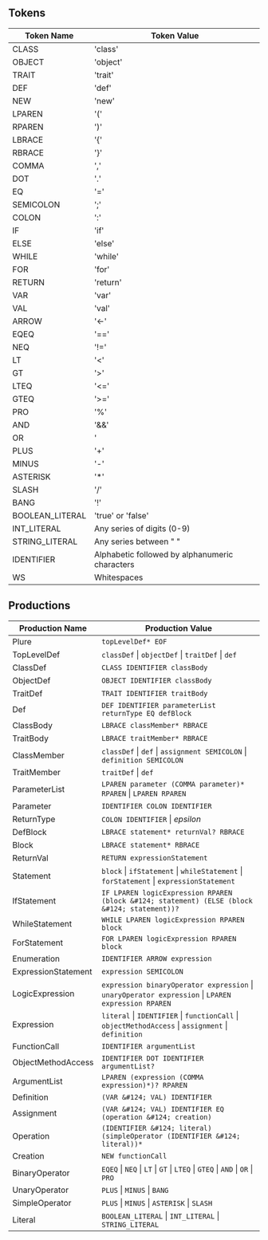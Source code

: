 ## Tokens

| Token Name       | Token Value                  |
|------------------|------------------------------|
| CLASS            | 'class'                      |
| OBJECT           | 'object'                     |
| TRAIT            | 'trait'                      |
| DEF              | 'def'                        |
| NEW              | 'new'                        |
| LPAREN           | '('                          |
| RPAREN           | ')'                          |
| LBRACE           | '{'                          |
| RBRACE           | '}'                          |
| COMMA            | ','                          |
| DOT              | '.'                          |
| EQ               | '='                          |
| SEMICOLON        | ';'                          |
| COLON            | ':'                          |
| IF               | 'if'                         |
| ELSE             | 'else'                       |
| WHILE            | 'while'                      |
| FOR              | 'for'                        |
| RETURN           | 'return'                     |
| VAR              | 'var'                        |
| VAL              | 'val'                        |
| ARROW            | '<-'                         |
| EQEQ             | '=='                         |
| NEQ              | '!='                         |
| LT               | '<'                          |
| GT               | '>'                          |
| LTEQ             | '<='                         |
| GTEQ             | '>='                         |
| PRO              | '%'                          |
| AND              | '&&'                         |
| OR               | '||'                         |
| PLUS             | '+'                          |
| MINUS            | '-'                          |
| ASTERISK         | '*'                          |
| SLASH            | '/'                          |
| BANG             | '!'                          |
| BOOLEAN_LITERAL  | 'true' or 'false'            |
| INT_LITERAL      | Any series of digits (0-9)   |
| STRING_LITERAL   | Any series between " "        |
| IDENTIFIER       | Alphabetic followed by alphanumeric characters |
| WS               | Whitespaces                  |

## Productions


| Production Name  | Production Value                                                                                                        |
|------------------|-------------------------------------------------------------------------------------------------------------------------|
| Plure            | `topLevelDef* EOF`                                                                                                      |
| TopLevelDef      | `classDef` &#124; `objectDef` &#124; `traitDef` &#124; `def`                                                            |
| ClassDef         | `CLASS IDENTIFIER classBody`                                                                                            |
| ObjectDef        | `OBJECT IDENTIFIER classBody`                                                                                           |
| TraitDef         | `TRAIT IDENTIFIER traitBody`                                                                                            |
| Def              | `DEF IDENTIFIER parameterList returnType EQ defBlock`                                                                   |
| ClassBody        | `LBRACE classMember* RBRACE`                                                                                            |
| TraitBody        | `LBRACE traitMember* RBRACE`                                                                                            |
| ClassMember      | `classDef` &#124; `def` &#124; `assignment SEMICOLON` &#124; `definition SEMICOLON`                                     |
| TraitMember      | `traitDef` &#124; `def`                                                                                                 |
| ParameterList    | `LPAREN parameter (COMMA parameter)* RPAREN` &#124; `LPAREN RPAREN`                                                     |
| Parameter        | `IDENTIFIER COLON IDENTIFIER`                                                                                           |
| ReturnType       | `COLON IDENTIFIER` &#124; *epsilon*                                                                                     |
| DefBlock         | `LBRACE statement* returnVal? RBRACE`                                                                                   |
| Block            | `LBRACE statement* RBRACE`                                                                                              |
| ReturnVal        | `RETURN expressionStatement`                                                                                            |
| Statement        | `block` &#124; `ifStatement` &#124; `whileStatement` &#124; `forStatement` &#124; `expressionStatement`                 |
| IfStatement      | `IF LPAREN logicExpression RPAREN (block &#124; statement) (ELSE (block &#124; statement))?`                            |
| WhileStatement   | `WHILE LPAREN logicExpression RPAREN block`                                                                             |
| ForStatement     | `FOR LPAREN logicExpression RPAREN block`                                                                               |
| Enumeration      | `IDENTIFIER ARROW expression`                                                                                           |
| ExpressionStatement | `expression SEMICOLON`                                                                                                  |
| LogicExpression  | `expression binaryOperator expression` &#124; `unaryOperator expression` &#124; `LPAREN expression RPAREN`              |
| Expression       | `literal` &#124; `IDENTIFIER` &#124; `functionCall` &#124; `objectMethodAccess` &#124; `assignment` &#124; `definition` |
| FunctionCall     | `IDENTIFIER argumentList`                                                                                               |
| ObjectMethodAccess | `IDENTIFIER DOT IDENTIFIER argumentList?`                                                                               |
| ArgumentList     | `LPAREN (expression (COMMA expression)*)? RPAREN`                                                                       |
| Definition       | `(VAR &#124; VAL) IDENTIFIER`                                                                                           |
| Assignment       | `(VAR &#124; VAL) IDENTIFIER EQ (operation &#124; creation)`                                                            |
| Operation        | `(IDENTIFIER &#124; literal) (simpleOperator (IDENTIFIER &#124; literal))*`                                             |
| Creation         | `NEW functionCall`                                                                                                      |
| BinaryOperator   | `EQEQ` &#124; `NEQ` &#124; `LT` &#124; `GT` &#124; `LTEQ` &#124; `GTEQ` &#124; `AND` &#124; `OR` &#124; `PRO`           |
| UnaryOperator    | `PLUS` &#124; `MINUS` &#124; `BANG`                                                                                     |
| SimpleOperator   | `PLUS` &#124; `MINUS` &#124; `ASTERISK` &#124; `SLASH`                                                                  |
| Literal          | `BOOLEAN_LITERAL` &#124; `INT_LITERAL` &#124; `STRING_LITERAL`                                                          |
